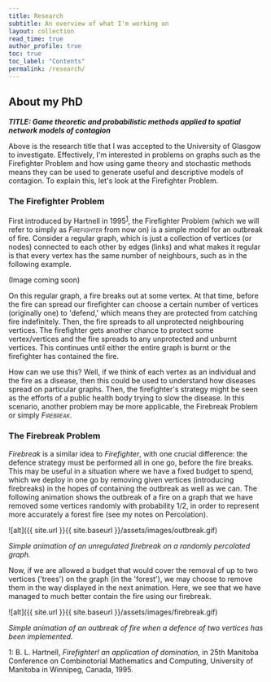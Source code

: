 ```yaml
---
title: Research
subtitle: An overview of what I'm working on
layout: collection
read_time: true
author_profile: true
toc: true
toc_label: "Contents"
permalink: /research/
---
```



## About my PhD

**_TITLE: Game theoretic and probabilistic methods applied to spatial network models of contagion_**

Above is the research title that I was accepted to the University of Glasgow to investigate. Effectively, I'm interested in problems on graphs such as the Firefighter Problem and how using game theory and stochastic methods means they can be used to generate useful and descriptive models of contagion. To explain this, let's look at the Firefighter Problem.

### The Firefighter Problem

First introduced by Hartnell in 1995<sup>[1](#myfootnote1)</sup>, the Firefighter Problem (which we will refer to simply as _<span style="font-variant:small-caps;">Firefighter</span>_ from now on) is a simple model for an outbreak of fire. Consider a regular graph, which is just a collection of vertices (or nodes) connected to each other by edges (links) and what makes it regular is that every vertex has the same number of neighbours, such as in the following example.

(Image coming soon)

On this regular graph, a fire breaks out at some vertex. At that time, before the fire can spread our firefighter can choose a certain number of vertices (originally one) to 'defend,' which means they are protected from catching fire indefinitely. Then, the fire spreads to all unprotected neighbouring vertices. The firefighter gets another chance to protect some vertex/vertices and the fire spreads to any unprotected and unburnt vertices. This continues until either the entire graph is burnt or the firefighter has contained the fire.

How can we use this? Well, if we think of each vertex as an individual and the fire as a disease, then this could be used to understand how diseases spread on particular graphs. Then, the firefighter's strategy might be seen as the efforts of a public health body trying to slow the disease. In this scenario, another problem may be more applicable, the Firebreak Problem or simply _<span style="font-variant:small-caps;">Firebreak</span>_.

### The Firebreak Problem

_Firebreak_ is a similar idea to _Firefighter_, with one crucial difference: the defence strategy must be performed all in one go, before the fire breaks. This may be useful in a situation where we have a fixed budget to spend, which we deploy in one go by removing given vertices (introducing firebreaks) in the hopes of containing the outbreak as well as we can. The following animation shows the outbreak of a fire on a graph that we have removed some vertices randomly with probability 1/2, in order to represent more accurately a forest fire (see my notes on Percolation).

![alt]({{ site.url }}{{ site.baseurl }}/assets/images/outbreak.gif)

_Simple animation of an unregulated firebreak on a randomly percolated graph._


Now, if we are allowed a budget that would cover the removal of up to two vertices ('trees') on the graph (in the 'forest'), we may choose to remove them in the way displayed in the next animation. Here, we see that we have managed to much better contain the fire using our firebreak.

![alt]({{ site.url }}{{ site.baseurl }}/assets/images/firebreak.gif)

_Simple animation of an outbreak of fire when a defence of two vertices has been implemented._


<a name="myfootnote1">1</a>: B. L. Hartnell, _Firefighter! an application of domination,_ in 25th Manitoba Conference on Combinotorial Mathematics and Computing, University of Manitoba in Winnipeg, Canada, 1995.
